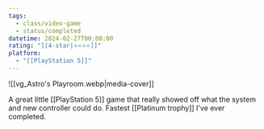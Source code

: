 ```yaml
---
tags:
  - class/video-game
  - status/completed
datetime: 2024-02-27T00:00:00
rating: "[[4-star|⭐️⭐️⭐️⭐️]]"
platform:
  - "[[PlayStation 5]]"
---
```

![[vg_Astro's Playroom.webp|media-cover]]

A great little [[PlayStation 5]] game that really showed off what the system and new controller could do. Fastest [[Platinum trophy]] I've ever completed.